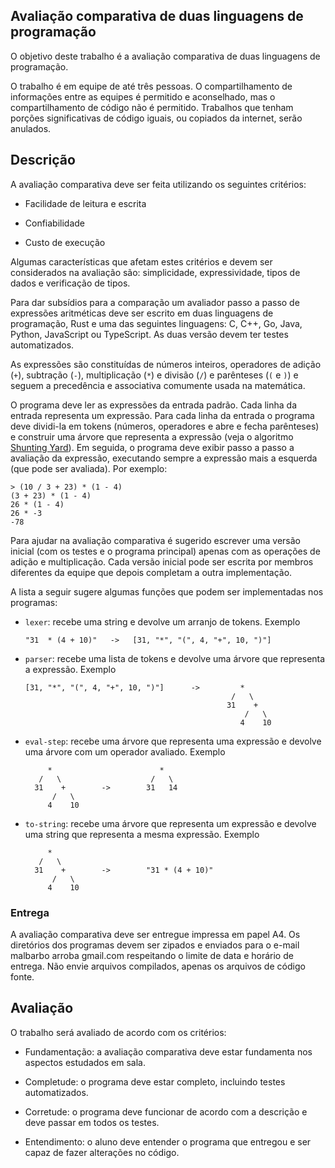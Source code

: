 <h2 id="avaliação-comparativa-de-duas-linguagens-de-programação">Avaliação comparativa de duas linguagens de programação</h2>

<p>O objetivo deste trabalho é a avaliação comparativa de duas linguagens de
programação.</p>

<p>O trabalho é em equipe de até três pessoas. O compartilhamento de informações
entre as equipes é permitido e aconselhado, mas o compartilhamento de código
não é permitido. Trabalhos que tenham porções significativas de código iguais,
ou copiados da internet, serão anulados.</p>

<h2 id="descrição">Descrição</h2>

<p>A avaliação comparativa deve ser feita utilizando os seguintes critérios:</p>

<ul>
<li><p>Facilidade de leitura e escrita</p></li>

<li><p>Confiabilidade</p></li>

<li><p>Custo de execução</p></li>
</ul>

<p>Algumas características que afetam estes critérios e devem ser considerados na
avaliação são: simplicidade, expressividade, tipos de dados e verificação de
tipos.</p>

<p>Para dar subsídios para a comparação um avaliador passo a passo de expressões
aritméticas deve ser escrito em duas linguagens de  programação, Rust e uma das
seguintes linguagens: C, C++, Go, Java, Python, JavaScript ou TypeScript.
As duas versão devem ter testes automatizados.</p>

<p>As expressões são constituídas de números inteiros, operadores de adição (<code>+</code>),
subtração (<code>-</code>), multiplicação (<code>*</code>) e divisão (<code>/</code>) e parênteses (<code>(</code> e <code>)</code>)
e seguem a precedência e associativa comumente usada na matemática.</p>

<p>O programa deve ler as expressões da entrada padrão. Cada linha da entrada
representa um expressão. Para cada linha da entrada o programa deve dividi-la
em tokens (números, operadores e abre e fecha parênteses) e construir uma
árvore que representa a expressão (veja o algoritmo <a href="https://brilliant.org/wiki/shunting-yard-algorithm/">Shunting
Yard</a>). Em seguida, o
programa deve exibir passo a passo a avaliação da expressão, executando sempre
a expressão mais a esquerda (que pode ser avaliada). Por exemplo:</p>

<pre><code>&gt; (10 / 3 + 23) * (1 - 4)
(3 + 23) * (1 - 4)
26 * (1 - 4)
26 * -3
-78
</code></pre>

<p>Para ajudar na avaliação comparativa é sugerido escrever uma versão inicial
(com os testes e o programa principal) apenas com as operações de adição
e multiplicação. Cada versão inicial pode ser escrita por membros diferentes da
equipe que depois completam a outra implementação.</p>

<p>A lista a seguir sugere algumas funções que podem ser implementadas nos
programas:</p>

<ul>
<li><p><code>lexer</code>: recebe uma string e devolve um arranjo de tokens. Exemplo</p>

<pre><code>"31  * (4 + 10)"   -&gt;   [31, "*", "(", 4, "+", 10, ")"]
</code></pre></li>

<li><p><code>parser</code>: recebe uma lista de tokens e devolve uma árvore que representa
a expressão. Exemplo</p>

<pre><code>[31, "*", "(", 4, "+", 10, ")"]      -&gt;         *
                                              /   \
                                             31    +
                                                 /   \
                                                4    10
</code></pre></li>

<li><p><code>eval-step</code>: recebe uma árvore que representa uma expressão e devolve uma
árvore com um operador avaliado. Exemplo</p>

<pre><code>     *                        *
   /   \                    /   \
  31    +        -&gt;        31   14
      /   \
     4    10
</code></pre></li>

<li><p><code>to-string</code>: recebe uma árvore que representa um expressão e devolve uma
string que representa a mesma expressão. Exemplo</p>

<pre><code>     *
   /   \
  31    +        -&gt;        "31 * (4 + 10)"
      /   \
     4    10
</code></pre></li>
</ul>

<h3 id="entrega">Entrega</h3>

<p>A avaliação comparativa deve ser entregue impressa em papel A4. Os diretórios
dos programas devem ser zipados e enviados para o e-mail malbarbo arroba
gmail.com respeitando o limite de data e horário de entrega. Não envie arquivos
compilados, apenas os arquivos de código fonte.</p>

<h2 id="avaliação">Avaliação</h2>

<p>O trabalho será avaliado de acordo com os critérios:</p>

<ul>
<li><p>Fundamentação: a avaliação comparativa deve estar fundamenta nos aspectos
estudados em sala.</p></li>

<li><p>Completude: o programa deve estar completo, incluindo testes automatizados.</p></li>

<li><p>Corretude: o programa deve funcionar de acordo com a descrição e deve passar
em todos os testes.</p></li>

<li><p>Entendimento: o aluno deve entender o programa que entregou e ser capaz de
fazer alterações no código.</p></li>
</ul>
